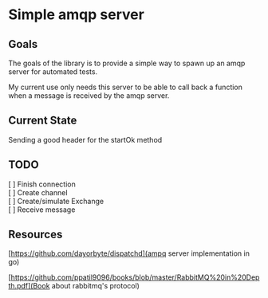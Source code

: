 # Simple amqp server

## Goals

The goals of the library is to provide a simple way to spawn up an amqp server for automated tests.  

My current use only needs this server to be able to call back a function when a message is received by the amqp server.


## Current State

Sending a good header for the startOk method

## TODO
[ ] Finish connection  
[ ] Create channel  
[ ] Create/simulate Exchange  
[ ] Receive message

## Resources
[https://github.com/dayorbyte/dispatchd](ampq server implementation in go)

[https://github.com/ppatil9096/books/blob/master/RabbitMQ%20in%20Depth.pdf](Book about rabbitmq's protocol)

